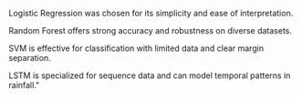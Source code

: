 Logistic Regression was chosen for its simplicity and ease of interpretation.

Random Forest offers strong accuracy and robustness on diverse datasets.

SVM is effective for classification with limited data and clear margin separation.

LSTM is specialized for sequence data and can model temporal patterns in rainfall."
